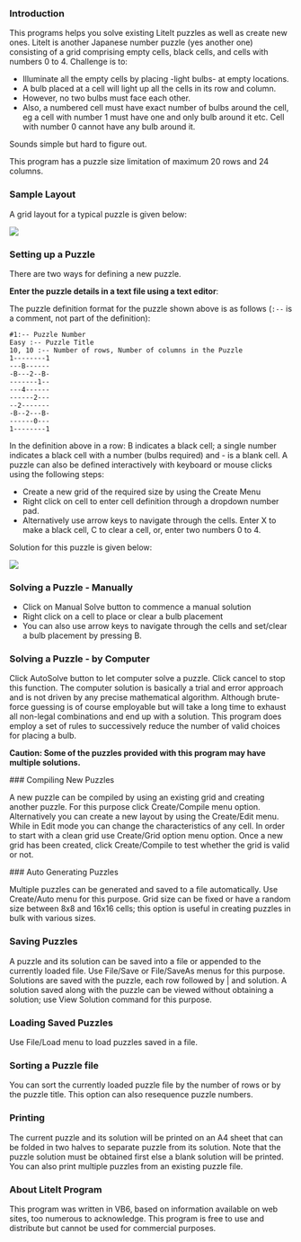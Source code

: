 ### Introduction

This programs helps you solve existing LiteIt puzzles as well as create new
ones. LiteIt is another Japanese number puzzle (yes another one) consisting of a
grid comprising empty cells, black cells, and cells with numbers 0 to 4.
Challenge is to:

-   Illuminate all the empty cells by placing -light bulbs- at empty locations.
-   A bulb placed at a cell will light up all the cells in its row and column.
-   However, no two bulbs must face each other.
-   Also, a numbered cell must have exact number of bulbs around the cell, eg a
    cell with number 1 must have one and only bulb around it etc. Cell with
    number 0 cannot have any bulb around it.

Sounds simple but hard to figure out.

This program has a puzzle size limitation of maximum 20 rows and 24 columns.

### Sample Layout

A grid layout for a typical puzzle is given below:

![](../img/liteit_help1.gif)

### Setting up a Puzzle

There are two ways for defining a new puzzle.

**Enter the puzzle details in a text file using a text editor**:

The puzzle definition format for the puzzle shown above is as follows (`:--` is
a comment, not part of the definition):

    #1:-- Puzzle Number
    Easy :-- Puzzle Title
    10, 10 :-- Number of rows, Number of columns in the Puzzle
    1--------1
    ---B------
    -B---2--B-
    -------1--
    ---4------
    ------2---
    --2-------
    -B--2---B-
    ------0---
    1--------1

In the definition above in a row: B indicates a black cell; a single number
indicates a black cell with a number (bulbs required) and - is a blank cell. A
puzzle can also be defined interactively with keyboard or mouse clicks using the
following steps:

-   Create a new grid of the required size by using the Create Menu
-   Right click on cell to enter cell definition through a dropdown number pad.
-   Alternatively use arrow keys to navigate through the cells. Enter X to make
    a black cell, C to clear a cell, or, enter two numbers 0 to 4.

Solution for this puzzle is given below:

![](../img/liteit_help2.gif)

### Solving a Puzzle - Manually

-   Click on Manual Solve button to commence a manual solution
-   Right click on a cell to place or clear a bulb placement
-   You can also use arrow keys to navigate through the cells and set/clear a
    bulb placement by pressing B.

### Solving a Puzzle - by Computer

Click AutoSolve button to let computer solve a puzzle. Click cancel to stop this
function. The computer solution is basically a trial and error approach and is
not driven by any precise mathematical algorithm. Although brute-force guessing
is of course employable but will take a long time to exhaust all non-legal
combinations and end up with a solution. This program does employ a set of rules
to successively reduce the number of valid choices for placing a bulb.

**Caution: Some of the puzzles provided with this program may have multiple
solutions.**

### Compiling New Puzzles

A new puzzle can be compiled by using an existing grid and creating another
puzzle. For this purpose click Create/Compile menu option. Alternatively you can
create a new layout by using the Create/Edit menu. While in Edit mode you can
change the characteristics of any cell. In order to start with a clean grid use
Create/Grid option menu option. Once a new grid has been created, click
Create/Compile to test whether the grid is valid or not.

### Auto Generating Puzzles

Multiple puzzles can be generated and saved to a file automatically. Use
Create/Auto menu for this purpose. Grid size can be fixed or have a random size
between 8x8 and 16x16 cells; this option is useful in creating puzzles in bulk
with various sizes.

### Saving Puzzles

A puzzle and its solution can be saved into a file or appended to the currently
loaded file. Use File/Save or File/SaveAs menus for this purpose. Solutions are
saved with the puzzle, each row followed by | and solution. A solution saved
along with the puzzle can be viewed without obtaining a solution; use View
Solution command for this purpose.

### Loading Saved Puzzles

Use File/Load menu to load puzzles saved in a file.

### Sorting a Puzzle file

You can sort the currently loaded puzzle file by the number of rows or by the
puzzle title. This option can also resequence puzzle numbers.

### Printing

The current puzzle and its solution will be printed on an A4 sheet that can be
folded in two halves to separate puzzle from its solution. Note that the puzzle
solution must be obtained first else a blank solution will be printed. You can
also print multiple puzzles from an existing puzzle file.

### About LiteIt Program

This program was written in VB6, based on information available on web sites,
too numerous to acknowledge. This program is free to use and distribute but
cannot be used for commercial purposes.